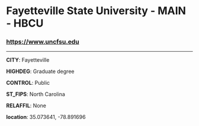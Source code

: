 # Fayetteville State University - MAIN - HBCU
### https://www.uncfsu.edu
---
**CITY**: Fayetteville

**HIGHDEG**: Graduate degree

**CONTROL**: Public

**ST_FIPS**: North Carolina

**RELAFFIL**: None

**location**: 35.073641, -78.891696